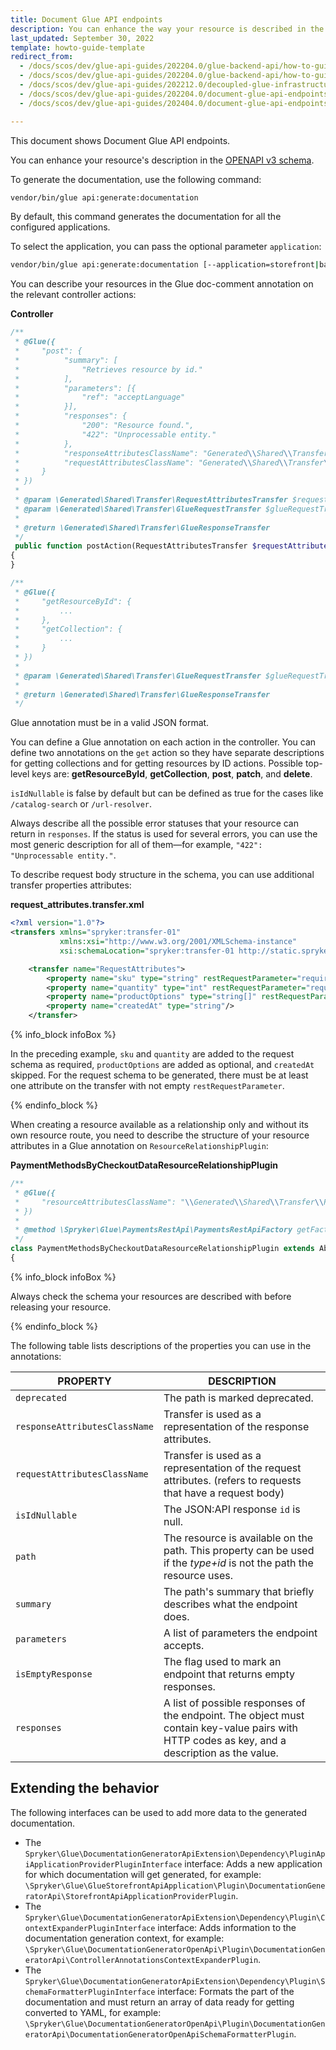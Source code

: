 ```yaml
---
title: Document Glue API endpoints
description: You can enhance the way your resource is described in the OPENAPI v3 schema
last_updated: September 30, 2022
template: howto-guide-template
redirect_from:
  - /docs/scos/dev/glue-api-guides/202204.0/glue-backend-api/how-to-guides/documenting-glue-api-endpoints.html
  - /docs/scos/dev/glue-api-guides/202204.0/glue-backend-api/how-to-guides/how-to-document-glue-api-endpoints.html
  - /docs/scos/dev/glue-api-guides/202212.0/decoupled-glue-infrastructure/how-to-guides/how-to-document-glue-api-endpoints.html
  - /docs/scos/dev/glue-api-guides/202204.0/document-glue-api-endpoints.html
  - /docs/scos/dev/glue-api-guides/202404.0/document-glue-api-endpoints.html

---
```


This document shows Document Glue API endpoints.

You can enhance your resource's description in the [OPENAPI v3 schema](https://swagger.io/docs/specification/basic-structure/).

To generate the documentation, use the following command:
```bash
vendor/bin/glue api:generate:documentation
```

By default, this command generates the documentation for all the configured applications.

To select the application, you can pass the optional parameter `application`:
```bash
vendor/bin/glue api:generate:documentation [--application=storefront|backend]
```

You can describe your resources in the Glue doc-comment annotation on the relevant controller actions:

**Controller**

```php
/**
 * @Glue({
 *     "post": {
 *          "summary": [
 *              "Retrieves resource by id."
 *          ],
 *          "parameters": [{
 *              "ref": "acceptLanguage"
 *          }],
 *          "responses": {
 *              "200": "Resource found.",
 *              "422": "Unprocessable entity."
 *          },
 *          "responseAttributesClassName": "Generated\\Shared\\Transfer\\ResourcesAttributesTransfer",
 *          "requestAttributesClassName": "Generated\\Shared\\Transfer\\RequestAttributesTransfer",
 *     }
 * })
 *
 * @param \Generated\Shared\Transfer\RequestAttributesTransfer $requestAttributesTransfer
 * @param \Generated\Shared\Transfer\GlueRequestTransfer $glueRequestTransfer
 *
 * @return \Generated\Shared\Transfer\GlueResponseTransfer
 */
 public function postAction(RequestAttributesTransfer $requestAttributesTransfer, GlueRequestTransfer $glueRequestTransfer): GlueResponseTransfer
{
}

/**
 * @Glue({
 *     "getResourceById": {
 *         ...
 *     },
 *     "getCollection": {
 *         ...
 *     }
 * })
 *
 * @param \Generated\Shared\Transfer\GlueRequestTransfer $glueRequestTransfer
 *
 * @return \Generated\Shared\Transfer\GlueResponseTransfer
 */

```

Glue annotation must be in a valid JSON format.

You can define a Glue annotation on each action in the controller. You can define two annotations on the `get` action so they have separate descriptions for getting collections and for getting resources by ID actions. Possible top-level keys are: **getResourceById**, **getCollection**, **post**, **patch**, and **delete**.

`isIdNullable` is false by default but can be defined as true for the cases like `/catalog-search` or `/url-resolver`.

Always describe all the possible error statuses that your resource can return in `responses`. If the status is used for several errors, you can use the most generic description for all of them—for example, `"422": "Unprocessable entity."`.

To describe request body structure in the schema, you can use additional transfer properties attributes:

**request_attributes.transfer.xml**

```xml
<?xml version="1.0"?>
<transfers xmlns="spryker:transfer-01"
           xmlns:xsi="http://www.w3.org/2001/XMLSchema-instance"
           xsi:schemaLocation="spryker:transfer-01 http://static.spryker.com/transfer-01.xsd">

    <transfer name="RequestAttributes">
        <property name="sku" type="string" restRequestParameter="required"/>
        <property name="quantity" type="int" restRequestParameter="required"/>
        <property name="productOptions" type="string[]" restRequestParameter="yes"/>
        <property name="createdAt" type="string"/>
    </transfer>
```

{% info_block infoBox %}

In the preceding example, `sku` and `quantity` are added to the request schema as required, `productOptions` are added as optional, and `createdAt` skipped. For the request schema to be generated, there must be at least one attribute on the transfer with not empty `restRequestParameter`.

{% endinfo_block %}

When creating a resource available as a relationship only and without its own resource route, you need to describe the structure of your resource attributes in a Glue annotation on `ResourceRelationshipPlugin`:

**PaymentMethodsByCheckoutDataResourceRelationshipPlugin**

```php
/**
 * @Glue({
 *     "resourceAttributesClassName": "\\Generated\\Shared\\Transfer\\RestPaymentMethodsAttributesTransfer"
 * })
 *
 * @method \Spryker\Glue\PaymentsRestApi\PaymentsRestApiFactory getFactory()
 */
class PaymentMethodsByCheckoutDataResourceRelationshipPlugin extends AbstractPlugin implements ResourceRelationshipPluginInterface
{
```

{% info_block infoBox %}

Always check the schema your resources are described with before releasing your resource.

{% endinfo_block %}

The following table lists descriptions of the properties you can use in the annotations:

| PROPERTY                      | DESCRIPTION                                                                                                                    |
|-------------------------------|--------------------------------------------------------------------------------------------------------------------------------|
| `deprecated`                  | The path is marked deprecated.                                                                                                 |
| `responseAttributesClassName` | Transfer is used as a representation of the response attributes.                                                               |
| `requestAttributesClassName`  | Transfer is used as a representation of the request attributes. (refers to requests that have a request body)                  |
| `isIdNullable`                | The JSON:API response `id` is null.                                                                                            |
| `path`                        | The resource is available on the path. This property can be used if the *type+id* is not the path the resource uses.               |
| `summary`                     | The path's summary that briefly describes what the endpoint does.                                                                  |
| `parameters`                  | A list of parameters the endpoint accepts.                                                                                       |
| `isEmptyResponse`             | The flag used to mark an endpoint that returns empty responses.                                                                        |
| `responses`                   | A list of possible responses of the endpoint. The object must contain key-value pairs with HTTP codes as key, and a description as the value. |

## Extending the behavior

The following interfaces can be used to add more data to the generated documentation.

* The `Spryker\Glue\DocumentationGeneratorApiExtension\Dependency\PluginApiApplicationProviderPluginInterface` interface: Adds a new application for which documentation will get generated, for example: `\Spryker\Glue\GlueStorefrontApiApplication\Plugin\DocumentationGeneratorApi\StorefrontApiApplicationProviderPlugin`.
* The `Spryker\Glue\DocumentationGeneratorApiExtension\Dependency\Plugin\ContextExpanderPluginInterface` interface: Adds information to the documentation generation context, for example: `\Spryker\Glue\DocumentationGeneratorOpenApi\Plugin\DocumentationGeneratorApi\ControllerAnnotationsContextExpanderPlugin`.
* The `Spryker\Glue\DocumentationGeneratorApiExtension\Dependency\Plugin\SchemaFormatterPluginInterface` interface: Formats the part of the documentation and must return an array of data ready for getting converted to YAML, for example: `\Spryker\Glue\DocumentationGeneratorOpenApi\Plugin\DocumentationGeneratorApi\DocumentationGeneratorOpenApiSchemaFormatterPlugin`.
